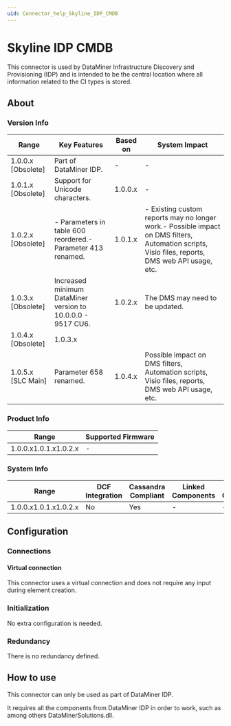 ```yaml
---
uid: Connector_help_Skyline_IDP_CMDB
---
```


# Skyline IDP CMDB

This connector is used by DataMiner Infrastructure Discovery and Provisioning (IDP) and is intended to be the central location where all information related to the CI types is stored.

## About

### Version Info

| **Range**            | **Key Features**                                              | **Based on** | **System Impact**                                                                                                                                 |
|----------------------|---------------------------------------------------------------|--------------|---------------------------------------------------------------------------------------------------------------------------------------------------|
| 1.0.0.x \[Obsolete\] | Part of DataMiner IDP.                                        | \-           | \-                                                                                                                                                |
| 1.0.1.x \[Obsolete\] | Support for Unicode characters.                               | 1.0.0.x      | \-                                                                                                                                                |
| 1.0.2.x \[Obsolete\] | \- Parameters in table 600 reordered.- Parameter 413 renamed. | 1.0.1.x      | \- Existing custom reports may no longer work.- Possible impact on DMS filters, Automation scripts, Visio files, reports, DMS web API usage, etc. |
| 1.0.3.x \[Obsolete\] | Increased minimum DataMiner version to 10.0.0.0 - 9517 CU6.   | 1.0.2.x      | The DMS may need to be updated.                                                                                                                   |
| 1.0.4.x \[Obsolete\] | 1.0.3.x                                                       |              |                                                                                                                                                   |
| 1.0.5.x \[SLC Main\] | Parameter 658 renamed.                                        | 1.0.4.x      | Possible impact on DMS filters, Automation scripts, Visio files, reports, DMS web API usage, etc.                                                 |

### Product Info

| **Range**             | **Supported Firmware** |
|-----------------------|------------------------|
| 1.0.0.x1.0.1.x1.0.2.x | \-                     |

### System Info

| **Range**             | **DCF Integration** | **Cassandra Compliant** | **Linked Components** | **Exported Components** |
|-----------------------|---------------------|-------------------------|-----------------------|-------------------------|
| 1.0.0.x1.0.1.x1.0.2.x | No                  | Yes                     | \-                    | \-                      |

## Configuration

### Connections

#### Virtual connection

This connector uses a virtual connection and does not require any input during element creation.

### Initialization

No extra configuration is needed.

### Redundancy

There is no redundancy defined.

## How to use

This connector can only be used as part of DataMiner IDP.

It requires all the components from DataMiner IDP in order to work, such as among others DataMinerSolutions.dll.

